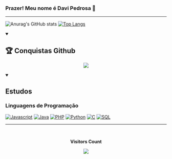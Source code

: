 ### Prazer! Meu nome é Davi Pedrosa 👋

<!--
**DaviEspinosa/DaviEspinosa** is a ✨ _special_ ✨ repository because its `README.md` (this file) appears on your GitHub profile.

Here are some ideas to get you started:

- 🔭 I’m currently working on ...
- 🌱 I’m currently learning ...
- 👯 I’m looking to collaborate on ...
- 🤔 I’m looking for help with ...
- 💬 Ask me about ...
- 📫 How to reach me: ...
- 😄 Pronouns: ...
- ⚡ Fun fact: ...
-->
<hr>

![Anurag's GitHub stats](https://github-readme-stats.vercel.app/api?username=DaviEspinosa&show_icons=true&theme=nightowl)     [![Top Langs](https://github-readme-stats.vercel.app/api/top-langs/?username=DaviEspinosa&layout=donut&icons=true&theme=nightowl)](https://github.com/DaviEspinosa/github-readme-stats)
  
  
  <div style="display: inline_block">
    
  <details open>
     <summary><h2>🏆 Conquistas Github</h2></summary>
      <p align="center">
        <img src="https://github-profile-trophy.vercel.app/?username=DaviEspinosa&theme=monokai&row=2&no-bg=true&column=3&margin-w=15&margin-h=15" />
      </p>
    </details>
    
  <details open>
      <summary> <h2>Estudos</h2></summary>
      <h3>Linguagens de Programação</h3>
      <p>
        <a href="https://github.com/DaviEspinosa"><img alt="Javascript" src="https://img.shields.io/badge/JavaScript-0d172f.svg?logo=javascript&logoColor=white"></a>
        <a href="https://github.com/DaviEspinosa"><img alt="Java" src="https://img.shields.io/badge/Java-0d1a3b.svg?logo=openjdk&logoColor=white"></a>
        <a href="https://github.com/DaviEspinosa"><img alt="PHP" src="https://img.shields.io/badge/PHP-122249.svg?logo=php&logoColor=white"></a>
        <a href="https://github.com/DaviEspinosa"><img alt="Python" src="https://img.shields.io/badge/Python-1a2e5f.svg?logo=python&logoColor=white"></a>
        <a href="https://github.com/DaviEspinosa"><img alt="C" src="https://img.shields.io/badge/C-1a2e5f.svg?logo=c&logoColor=white"></a>
        <a href="https://github.com/DaviEspinosa"><img alt="SQL" src="https://custom-icon-badges.demolab.com/badge/SQL-243a6f.svg?logo=database&logoColor=white"></a>
      </p>
    </details>   
    
  </div>    
   <hr>
   <div align="center">
    <br><p align="centre"><b>Visitors Count</b></p>  
    <p align="center"><img align="center" src="https://profile-counter.glitch.me/{DaviEspinosa}/count.svg" /></p> 
    <br>
  </div>

